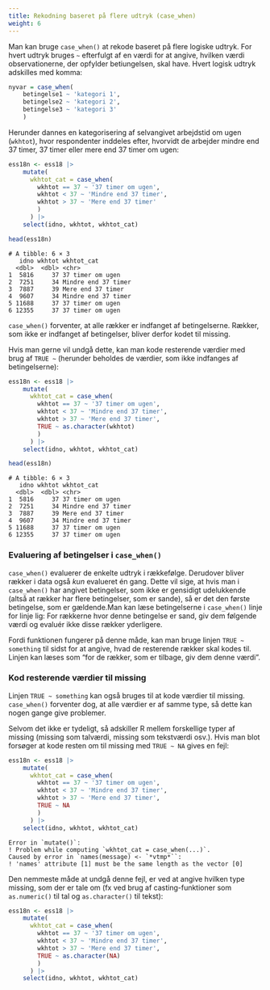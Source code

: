 ```yaml
---
title: Rekodning baseret på flere udtryk (case_when)
weight: 6
---
```

Man kan bruge `case_when()` at rekode baseret på flere logiske udtryk.
For hvert udtryk bruges `~` efterfulgt af en værdi for at angive,
hvilken værdi observationerne, der opfylder betiungelsen, skal have.
Hvert logisk udtryk adskilles med komma:

``` r
nyvar = case_when(
    betingelse1 ~ 'kategori 1',
    betingelse2 ~ 'kategori 2',
    betingelse3 ~ 'kategori 3'
    )
```

Herunder dannes en kategorisering af selvangivet arbejdstid om ugen
(`wkhtot`), hvor respondenter inddeles efter, hvorvidt de arbejder
mindre end 37 timer, 37 timer eller mere end 37 timer om ugen:

``` r
ess18n <- ess18 |>
    mutate(
      wkhtot_cat = case_when(
        wkhtot == 37 ~ '37 timer om ugen',
        wkhtot < 37 ~ 'Mindre end 37 timer',
        wkhtot > 37 ~ 'Mere end 37 timer'
        )
      ) |>
    select(idno, wkhtot, wkhtot_cat)

head(ess18n)
```

    # A tibble: 6 × 3
       idno wkhtot wkhtot_cat         
      <dbl>  <dbl> <chr>              
    1  5816     37 37 timer om ugen   
    2  7251     34 Mindre end 37 timer
    3  7887     39 Mere end 37 timer  
    4  9607     34 Mindre end 37 timer
    5 11688     37 37 timer om ugen   
    6 12355     37 37 timer om ugen   

`case_when()` forventer, at alle rækker er indfanget af betingelserne.
Rækker, som ikke er indfanget af betingelser, bliver derfor kodet til
missing.

Hvis man gerne vil undgå dette, kan man kode resterende værdier med brug
af `TRUE ~` (herunder beholdes de værdier, som ikke indfanges af
betingelserne):

``` r
ess18n <- ess18 |>
    mutate(
      wkhtot_cat = case_when(
        wkhtot == 37 ~ '37 timer om ugen',
        wkhtot < 37 ~ 'Mindre end 37 timer',
        wkhtot > 37 ~ 'Mere end 37 timer',
        TRUE ~ as.character(wkhtot)
        )
      ) |>
    select(idno, wkhtot, wkhtot_cat)

head(ess18n)
```

    # A tibble: 6 × 3
       idno wkhtot wkhtot_cat         
      <dbl>  <dbl> <chr>              
    1  5816     37 37 timer om ugen   
    2  7251     34 Mindre end 37 timer
    3  7887     39 Mere end 37 timer  
    4  9607     34 Mindre end 37 timer
    5 11688     37 37 timer om ugen   
    6 12355     37 37 timer om ugen   

### Evaluering af betingelser i `case_when()`

`case_when()` evaluerer de enkelte udtryk i rækkefølge. Derudover bliver
rækker i data også *kun* evalueret én gang. Dette vil sige, at hvis man
i `case_when()` har angivet betingelser, som ikke er gensidigt
udelukkende (altså at rækker har flere betingelser, som er sande), så er
det den første betingelse, som er gældende.Man kan læse betingelserne i
`case_when()` linje for linje lig: For rækkerne hvor denne betingelse er
sand, giv dem følgende værdi og evaluér ikke disse rækker yderligere.

Fordi funktionen fungerer på denne måde, kan man bruge linjen
`TRUE ~ something` til sidst for at angive, hvad de resterende rækker
skal kodes til. Linjen kan læses som “for de rækker, som er tilbage, giv
dem denne værdi”.

### Kod resterende værdier til missing

Linjen `TRUE ~ something` kan også bruges til at kode værdier til
missing. `case_when()` forventer dog, at alle værdier er af samme type,
så dette kan nogen gange give problemer.

Selvom det ikke er tydeligt, så adskiller R mellem forskellige typer af
missing (missing som talværdi, missing som tekstværdi osv.). Hvis man
blot forsøger at kode resten om til missing med `TRUE ~ NA` gives en
fejl:

``` r
ess18n <- ess18 |>
    mutate(
      wkhtot_cat = case_when(
        wkhtot == 37 ~ '37 timer om ugen',
        wkhtot < 37 ~ 'Mindre end 37 timer',
        wkhtot > 37 ~ 'Mere end 37 timer',
        TRUE ~ NA
        )
      ) |>
    select(idno, wkhtot, wkhtot_cat)
```

    Error in `mutate()`:
    ! Problem while computing `wkhtot_cat = case_when(...)`.
    Caused by error in `names(message) <- `*vtmp*``:
    ! 'names' attribute [1] must be the same length as the vector [0]

Den nemmeste måde at undgå denne fejl, er ved at angive hvilken type
missing, som der er tale om (fx ved brug af casting-funktioner som
`as.numeric()` til tal og `as.character()` til tekst):

``` r
ess18n <- ess18 |>
    mutate(
      wkhtot_cat = case_when(
        wkhtot == 37 ~ '37 timer om ugen',
        wkhtot < 37 ~ 'Mindre end 37 timer',
        wkhtot > 37 ~ 'Mere end 37 timer',
        TRUE ~ as.character(NA)
        )
      ) |>
    select(idno, wkhtot, wkhtot_cat)
```